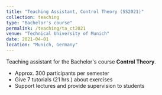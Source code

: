 ```yaml
---
title: "Teaching Assistant, Control Theory (SS2021)"
collection: teaching
type: "Bachelor's course"
permalink: /teaching/ta_ct2021
venue: "Technical University of Munich"
date: 2021-04-01
location: "Munich, Germany"
---
```


Teaching assistant for the Bachelor's course <b>Control Theory</b>.

* Approx. 300 participants per semester
* Give 7 tutorials (21 hrs.) about exercises 
* Support lectures and provide supervision to students
